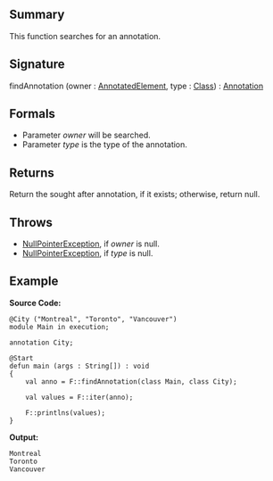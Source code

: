 ## Summary

This function searches for an annotation.

## Signature

findAnnotation (owner : [AnnotatedElement](https://docs.oracle.com/javase/7/docs/api/java/lang/reflect/AnnotatedElement.html), type : [Class](https://docs.oracle.com/javase/7/docs/api/java/lang/Class.html)) : [Annotation](https://docs.oracle.com/javase/7/docs/api/java/lang/annotation/Annotation.html)

## Formals

+ Parameter <i>owner</i> will be searched.
+ Parameter <i>type</i> is the type of the annotation.

## Returns

Return the sought after annotation, if it exists; otherwise, return null.

## Throws

+ [NullPointerException](https://docs.oracle.com/javase/7/docs/api/java/lang/NullPointerException.html), if <i>owner</i> is null.
+ [NullPointerException](https://docs.oracle.com/javase/7/docs/api/java/lang/NullPointerException.html), if <i>type</i> is null.

## Example

**Source Code:**

```plain
@City ("Montreal", "Toronto", "Vancouver")
module Main in execution;

annotation City;

@Start
defun main (args : String[]) : void
{
    val anno = F::findAnnotation(class Main, class City);

    val values = F::iter(anno);

    F::printlns(values);
}
```

**Output:**

```plain
Montreal
Toronto
Vancouver
```

